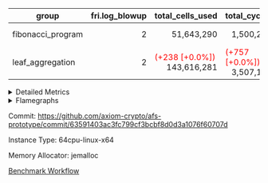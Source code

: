 | group | fri.log_blowup | total_cells_used | total_cycles | total_proof_time_ms |
| --- | --- | --- | --- | --- |
| fibonacci_program | <div style='text-align: right'>2</div>  | <div style='text-align: right'>51,643,290</div>  | <div style='text-align: right'>1,500,219</div>  | <span style="color: green">(-300.0 [-4.2%])</span> <div style='text-align: right'>6,887.0</div>  |
| leaf_aggregation | <div style='text-align: right'>2</div>  | <span style="color: red">(+238 [+0.0%])</span> <div style='text-align: right'>143,616,281</div>  | <span style="color: red">(+757 [+0.0%])</span> <div style='text-align: right'>3,507,112</div>  | <span style="color: green">(-686.0 [-3.4%])</span> <div style='text-align: right'>19,301.0</div>  |


<details>
<summary>Detailed Metrics</summary>

| group | collect_metrics | execute_time_ms | total_cells_used | total_cycles |
| --- | --- | --- | --- | --- |
| fibonacci_program | true | <span style="color: red">(+446.0 [+7.8%])</span> <div style='text-align: right'>6,157.0</div>  | <div style='text-align: right'>51,643,290</div>  | <div style='text-align: right'>1,500,219</div>  |

| group | chip_name | collect_metrics | rows_used |
| --- | --- | --- | --- |
| fibonacci_program | ProgramChip | true | <div style='text-align: right'>6,547</div>  |
| fibonacci_program | VmConnectorAir | true | <div style='text-align: right'>2</div>  |
| fibonacci_program | Boundary | true | <div style='text-align: right'>54</div>  |
| fibonacci_program | Merkle | true | <div style='text-align: right'>304</div>  |
| fibonacci_program | AccessAdapter<8> | true | <div style='text-align: right'>54</div>  |
| fibonacci_program | <Rv32HintStoreAdapterAir,Rv32HintStoreCoreAir> | true | <div style='text-align: right'>3</div>  |
| fibonacci_program | RangeTupleCheckerAir<2> | true | <div style='text-align: right'>524,288</div>  |
| fibonacci_program | <Rv32RdWriteAdapterAir,Rv32AuipcCoreAir> | true | <div style='text-align: right'>11</div>  |
| fibonacci_program | <Rv32JalrAdapterAir,Rv32JalrCoreAir> | true | <div style='text-align: right'>17</div>  |
| fibonacci_program | <Rv32CondRdWriteAdapterAir,Rv32JalLuiCoreAir> | true | <div style='text-align: right'>100,012</div>  |
| fibonacci_program | <Rv32BranchAdapterAir,BranchLessThanCoreAir<4, 8>> | true | <div style='text-align: right'>11</div>  |
| fibonacci_program | <Rv32BranchAdapterAir,BranchEqualCoreAir<4>> | true | <div style='text-align: right'>200,012</div>  |
| fibonacci_program | <Rv32LoadStoreAdapterAir,LoadStoreCoreAir<4>> | true | <div style='text-align: right'>57</div>  |
| fibonacci_program | <Rv32BaseAluAdapterAir,ShiftCoreAir<4, 8>> | true | <div style='text-align: right'>4</div>  |
| fibonacci_program | <Rv32BaseAluAdapterAir,LessThanCoreAir<4, 8>> | true | <div style='text-align: right'>300,004</div>  |
| fibonacci_program | <Rv32BaseAluAdapterAir,BaseAluCoreAir<4, 8>> | true | <div style='text-align: right'>900,085</div>  |
| fibonacci_program | BitwiseOperationLookupAir<8> | true | <div style='text-align: right'>65,536</div>  |
| fibonacci_program | PhantomAir | true | <div style='text-align: right'>3</div>  |
| fibonacci_program | Poseidon2VmAir<BabyBearParameters> | true | <div style='text-align: right'>358</div>  |
| fibonacci_program | VariableRangeCheckerAir | true | <div style='text-align: right'>262,144</div>  |

| group | collect_metrics | dsl_ir | opcode | frequency |
| --- | --- | --- | --- | --- |
| fibonacci_program | true |  | ADD | <div style='text-align: right'>900,068</div>  |
| fibonacci_program | true |  | AND | <div style='text-align: right'>5</div>  |
| fibonacci_program | true |  | AUIPC | <div style='text-align: right'>11</div>  |
| fibonacci_program | true |  | BEQ | <div style='text-align: right'>100,005</div>  |
| fibonacci_program | true |  | BGEU | <div style='text-align: right'>3</div>  |
| fibonacci_program | true |  | BLT | <div style='text-align: right'>1</div>  |
| fibonacci_program | true |  | BLTU | <div style='text-align: right'>7</div>  |
| fibonacci_program | true |  | BNE | <div style='text-align: right'>100,007</div>  |
| fibonacci_program | true |  | HINT_STOREW | <div style='text-align: right'>3</div>  |
| fibonacci_program | true |  | JAL | <div style='text-align: right'>100,002</div>  |
| fibonacci_program | true |  | JALR | <div style='text-align: right'>17</div>  |
| fibonacci_program | true |  | LOADBU | <div style='text-align: right'>6</div>  |
| fibonacci_program | true |  | LOADW | <div style='text-align: right'>22</div>  |
| fibonacci_program | true |  | LUI | <div style='text-align: right'>10</div>  |
| fibonacci_program | true |  | OR | <div style='text-align: right'>4</div>  |
| fibonacci_program | true |  | PHANTOM | <div style='text-align: right'>3</div>  |
| fibonacci_program | true |  | SLL | <div style='text-align: right'>3</div>  |
| fibonacci_program | true |  | SLTU | <div style='text-align: right'>300,004</div>  |
| fibonacci_program | true |  | SRL | <div style='text-align: right'>1</div>  |
| fibonacci_program | true |  | STOREB | <div style='text-align: right'>1</div>  |
| fibonacci_program | true |  | STOREW | <div style='text-align: right'>28</div>  |
| fibonacci_program | true |  | SUB | <div style='text-align: right'>4</div>  |
| fibonacci_program | true |  | XOR | <div style='text-align: right'>4</div>  |

| group | air_name | collect_metrics | dsl_ir | opcode | cells_used |
| --- | --- | --- | --- | --- | --- |
| fibonacci_program | <Rv32BaseAluAdapterAir,BaseAluCoreAir<4, 8>> | true |  | ADD | <div style='text-align: right'>32,402,448</div>  |
| fibonacci_program | AccessAdapter<8> | true |  | ADD | <div style='text-align: right'>51</div>  |
| fibonacci_program | Boundary | true |  | ADD | <div style='text-align: right'>120</div>  |
| fibonacci_program | Merkle | true |  | ADD | <div style='text-align: right'>64</div>  |
| fibonacci_program | <Rv32BaseAluAdapterAir,BaseAluCoreAir<4, 8>> | true |  | AND | <div style='text-align: right'>180</div>  |
| fibonacci_program | <Rv32RdWriteAdapterAir,Rv32AuipcCoreAir> | true |  | AUIPC | <div style='text-align: right'>231</div>  |
| fibonacci_program | AccessAdapter<8> | true |  | AUIPC | <div style='text-align: right'>34</div>  |
| fibonacci_program | Boundary | true |  | AUIPC | <div style='text-align: right'>80</div>  |
| fibonacci_program | Merkle | true |  | AUIPC | <div style='text-align: right'>3,456</div>  |
| fibonacci_program | <Rv32BranchAdapterAir,BranchEqualCoreAir<4>> | true |  | BEQ | <div style='text-align: right'>2,600,130</div>  |
| fibonacci_program | <Rv32BranchAdapterAir,BranchLessThanCoreAir<4, 8>> | true |  | BGEU | <div style='text-align: right'>96</div>  |
| fibonacci_program | <Rv32BranchAdapterAir,BranchLessThanCoreAir<4, 8>> | true |  | BLT | <div style='text-align: right'>32</div>  |
| fibonacci_program | <Rv32BranchAdapterAir,BranchLessThanCoreAir<4, 8>> | true |  | BLTU | <div style='text-align: right'>224</div>  |
| fibonacci_program | <Rv32BranchAdapterAir,BranchEqualCoreAir<4>> | true |  | BNE | <div style='text-align: right'>2,600,182</div>  |
| fibonacci_program | <Rv32HintStoreAdapterAir,Rv32HintStoreCoreAir> | true |  | HINT_STOREW | <div style='text-align: right'>78</div>  |
| fibonacci_program | AccessAdapter<8> | true |  | HINT_STOREW | <div style='text-align: right'>17</div>  |
| fibonacci_program | Boundary | true |  | HINT_STOREW | <div style='text-align: right'>40</div>  |
| fibonacci_program | <Rv32CondRdWriteAdapterAir,Rv32JalLuiCoreAir> | true |  | JAL | <div style='text-align: right'>1,800,036</div>  |
| fibonacci_program | <Rv32JalrAdapterAir,Rv32JalrCoreAir> | true |  | JALR | <div style='text-align: right'>476</div>  |
| fibonacci_program | <Rv32LoadStoreAdapterAir,LoadStoreCoreAir<4>> | true |  | LOADBU | <div style='text-align: right'>240</div>  |
| fibonacci_program | <Rv32LoadStoreAdapterAir,LoadStoreCoreAir<4>> | true |  | LOADW | <div style='text-align: right'>880</div>  |
| fibonacci_program | AccessAdapter<8> | true |  | LOADW | <div style='text-align: right'>34</div>  |
| fibonacci_program | Boundary | true |  | LOADW | <div style='text-align: right'>80</div>  |
| fibonacci_program | Merkle | true |  | LOADW | <div style='text-align: right'>2,304</div>  |
| fibonacci_program | <Rv32CondRdWriteAdapterAir,Rv32JalLuiCoreAir> | true |  | LUI | <div style='text-align: right'>180</div>  |
| fibonacci_program | <Rv32BaseAluAdapterAir,BaseAluCoreAir<4, 8>> | true |  | OR | <div style='text-align: right'>144</div>  |
| fibonacci_program | PhantomAir | true |  | PHANTOM | <div style='text-align: right'>18</div>  |
| fibonacci_program | <Rv32BaseAluAdapterAir,ShiftCoreAir<4, 8>> | true |  | SLL | <div style='text-align: right'>159</div>  |
| fibonacci_program | <Rv32BaseAluAdapterAir,LessThanCoreAir<4, 8>> | true |  | SLTU | <div style='text-align: right'>11,100,148</div>  |
| fibonacci_program | AccessAdapter<8> | true |  | SLTU | <div style='text-align: right'>34</div>  |
| fibonacci_program | Boundary | true |  | SLTU | <div style='text-align: right'>80</div>  |
| fibonacci_program | Merkle | true |  | SLTU | <div style='text-align: right'>64</div>  |
| fibonacci_program | <Rv32BaseAluAdapterAir,ShiftCoreAir<4, 8>> | true |  | SRL | <div style='text-align: right'>53</div>  |
| fibonacci_program | <Rv32LoadStoreAdapterAir,LoadStoreCoreAir<4>> | true |  | STOREB | <div style='text-align: right'>40</div>  |
| fibonacci_program | AccessAdapter<8> | true |  | STOREB | <div style='text-align: right'>17</div>  |
| fibonacci_program | Boundary | true |  | STOREB | <div style='text-align: right'>40</div>  |
| fibonacci_program | <Rv32LoadStoreAdapterAir,LoadStoreCoreAir<4>> | true |  | STOREW | <div style='text-align: right'>1,120</div>  |
| fibonacci_program | AccessAdapter<8> | true |  | STOREW | <div style='text-align: right'>272</div>  |
| fibonacci_program | Boundary | true |  | STOREW | <div style='text-align: right'>640</div>  |
| fibonacci_program | Merkle | true |  | STOREW | <div style='text-align: right'>3,776</div>  |
| fibonacci_program | <Rv32BaseAluAdapterAir,BaseAluCoreAir<4, 8>> | true |  | SUB | <div style='text-align: right'>144</div>  |
| fibonacci_program | <Rv32BaseAluAdapterAir,BaseAluCoreAir<4, 8>> | true |  | XOR | <div style='text-align: right'>144</div>  |

| group | commit_exe_time_ms | execute_and_trace_gen_time_ms | execute_time_ms | fri.log_blowup | keygen_time_ms | num_segments | total_cells_used | total_cycles | total_proof_time_ms |
| --- | --- | --- | --- | --- | --- | --- | --- | --- | --- |
| fibonacci_program | <span style="color: red">(+1.0 [+14.3%])</span> <div style='text-align: right'>8.0</div>  | <span style="color: green">(-93.0 [-8.9%])</span> <div style='text-align: right'>952.0</div>  | <span style="color: green">(-102.0 [-11.5%])</span> <div style='text-align: right'>782.0</div>  | <div style='text-align: right'>2</div>  | <span style="color: green">(-8.0 [-3.6%])</span> <div style='text-align: right'>215.0</div>  | <div style='text-align: right'>1</div>  | <div style='text-align: right'>51,643,290</div>  | <div style='text-align: right'>1,500,219</div>  | <span style="color: green">(-300.0 [-4.2%])</span> <div style='text-align: right'>6,887.0</div>  |
| leaf_aggregation |  |  |  | <div style='text-align: right'>2</div>  |  |  | <span style="color: red">(+238 [+0.0%])</span> <div style='text-align: right'>143,616,281</div>  | <span style="color: red">(+757 [+0.0%])</span> <div style='text-align: right'>3,507,112</div>  | <span style="color: green">(-686.0 [-3.4%])</span> <div style='text-align: right'>19,301.0</div>  |

| group | air_name | constraints | interactions | quotient_deg |
| --- | --- | --- | --- | --- |
| fibonacci_program | ProgramAir | <div style='text-align: right'>4</div>  | <div style='text-align: right'>1</div>  | <div style='text-align: right'>1</div>  |
| fibonacci_program | VmConnectorAir | <div style='text-align: right'>9</div>  | <div style='text-align: right'>3</div>  | <div style='text-align: right'>2</div>  |
| fibonacci_program | PersistentBoundaryAir<8> | <div style='text-align: right'>6</div>  | <div style='text-align: right'>3</div>  | <div style='text-align: right'>2</div>  |
| fibonacci_program | MemoryMerkleAir<8> | <div style='text-align: right'>40</div>  | <div style='text-align: right'>4</div>  | <div style='text-align: right'>2</div>  |
| fibonacci_program | AccessAdapterAir<2> | <div style='text-align: right'>14</div>  | <div style='text-align: right'>5</div>  | <div style='text-align: right'>2</div>  |
| fibonacci_program | AccessAdapterAir<4> | <div style='text-align: right'>14</div>  | <div style='text-align: right'>5</div>  | <div style='text-align: right'>2</div>  |
| fibonacci_program | AccessAdapterAir<8> | <div style='text-align: right'>14</div>  | <div style='text-align: right'>5</div>  | <div style='text-align: right'>2</div>  |
| fibonacci_program | AccessAdapterAir<16> | <div style='text-align: right'>14</div>  | <div style='text-align: right'>5</div>  | <div style='text-align: right'>2</div>  |
| fibonacci_program | AccessAdapterAir<32> | <div style='text-align: right'>14</div>  | <div style='text-align: right'>5</div>  | <div style='text-align: right'>2</div>  |
| fibonacci_program | AccessAdapterAir<64> | <div style='text-align: right'>14</div>  | <div style='text-align: right'>5</div>  | <div style='text-align: right'>2</div>  |
| fibonacci_program | VmAirWrapper<Rv32HintStoreAdapterAir, Rv32HintStoreCoreAir> | <div style='text-align: right'>17</div>  | <div style='text-align: right'>15</div>  | <div style='text-align: right'>2</div>  |
| fibonacci_program | VmAirWrapper<Rv32MultAdapterAir, DivRemCoreAir<4, 8> | <div style='text-align: right'>88</div>  | <div style='text-align: right'>25</div>  | <div style='text-align: right'>2</div>  |
| fibonacci_program | VmAirWrapper<Rv32MultAdapterAir, MulHCoreAir<4, 8> | <div style='text-align: right'>38</div>  | <div style='text-align: right'>24</div>  | <div style='text-align: right'>2</div>  |
| fibonacci_program | VmAirWrapper<Rv32MultAdapterAir, MultiplicationCoreAir<4, 8> | <div style='text-align: right'>26</div>  | <div style='text-align: right'>19</div>  | <div style='text-align: right'>2</div>  |
| fibonacci_program | RangeTupleCheckerAir<2> | <div style='text-align: right'>4</div>  | <div style='text-align: right'>1</div>  | <div style='text-align: right'>1</div>  |
| fibonacci_program | VmAirWrapper<Rv32RdWriteAdapterAir, Rv32AuipcCoreAir> | <div style='text-align: right'>15</div>  | <div style='text-align: right'>11</div>  | <div style='text-align: right'>2</div>  |
| fibonacci_program | VmAirWrapper<Rv32JalrAdapterAir, Rv32JalrCoreAir> | <div style='text-align: right'>20</div>  | <div style='text-align: right'>16</div>  | <div style='text-align: right'>2</div>  |
| fibonacci_program | VmAirWrapper<Rv32CondRdWriteAdapterAir, Rv32JalLuiCoreAir> | <div style='text-align: right'>22</div>  | <div style='text-align: right'>10</div>  | <div style='text-align: right'>2</div>  |
| fibonacci_program | VmAirWrapper<Rv32BranchAdapterAir, BranchLessThanCoreAir<4, 8> | <div style='text-align: right'>41</div>  | <div style='text-align: right'>13</div>  | <div style='text-align: right'>2</div>  |
| fibonacci_program | VmAirWrapper<Rv32BranchAdapterAir, BranchEqualCoreAir<4> | <div style='text-align: right'>25</div>  | <div style='text-align: right'>11</div>  | <div style='text-align: right'>2</div>  |
| fibonacci_program | VmAirWrapper<Rv32LoadStoreAdapterAir, LoadSignExtendCoreAir<4, 8> | <div style='text-align: right'>33</div>  | <div style='text-align: right'>18</div>  | <div style='text-align: right'>2</div>  |
| fibonacci_program | VmAirWrapper<Rv32LoadStoreAdapterAir, LoadStoreCoreAir<4> | <div style='text-align: right'>38</div>  | <div style='text-align: right'>17</div>  | <div style='text-align: right'>2</div>  |
| fibonacci_program | VmAirWrapper<Rv32BaseAluAdapterAir, ShiftCoreAir<4, 8> | <div style='text-align: right'>90</div>  | <div style='text-align: right'>23</div>  | <div style='text-align: right'>2</div>  |
| fibonacci_program | VmAirWrapper<Rv32BaseAluAdapterAir, LessThanCoreAir<4, 8> | <div style='text-align: right'>39</div>  | <div style='text-align: right'>17</div>  | <div style='text-align: right'>2</div>  |
| fibonacci_program | VmAirWrapper<Rv32BaseAluAdapterAir, BaseAluCoreAir<4, 8> | <div style='text-align: right'>43</div>  | <div style='text-align: right'>19</div>  | <div style='text-align: right'>2</div>  |
| fibonacci_program | BitwiseOperationLookupAir<8> | <div style='text-align: right'>4</div>  | <div style='text-align: right'>2</div>  | <div style='text-align: right'>2</div>  |
| fibonacci_program | PhantomAir | <div style='text-align: right'>5</div>  | <div style='text-align: right'>3</div>  | <div style='text-align: right'>2</div>  |
| fibonacci_program | Poseidon2VmAir<BabyBearParameters> | <div style='text-align: right'>525</div>  | <div style='text-align: right'>32</div>  | <div style='text-align: right'>2</div>  |
| fibonacci_program | VariableRangeCheckerAir | <div style='text-align: right'>4</div>  | <div style='text-align: right'>1</div>  | <div style='text-align: right'>1</div>  |

| group | air_name | segment | cells | constraints | interactions | main_cols | perm_cols | prep_cols | quotient_deg | rows |
| --- | --- | --- | --- | --- | --- | --- | --- | --- | --- | --- |
| fibonacci_program | ProgramAir | 0 | <div style='text-align: right'>147,456</div>  |  |  | <div style='text-align: right'>10</div>  | <div style='text-align: right'>8</div>  |  |  | <div style='text-align: right'>8,192</div>  |
| fibonacci_program | VmConnectorAir | 0 | <div style='text-align: right'>32</div>  |  |  | <div style='text-align: right'>4</div>  | <div style='text-align: right'>12</div>  | <div style='text-align: right'>1</div>  |  | <div style='text-align: right'>2</div>  |
| fibonacci_program | PersistentBoundaryAir<8> | 0 | <div style='text-align: right'>2,048</div>  |  |  | <div style='text-align: right'>20</div>  | <div style='text-align: right'>12</div>  |  |  | <div style='text-align: right'>64</div>  |
| fibonacci_program | MemoryMerkleAir<8> | 0 | <div style='text-align: right'>26,624</div>  |  |  | <div style='text-align: right'>32</div>  | <div style='text-align: right'>20</div>  |  |  | <div style='text-align: right'>512</div>  |
| fibonacci_program | AccessAdapterAir<8> | 0 | <div style='text-align: right'>2,624</div>  |  |  | <div style='text-align: right'>17</div>  | <div style='text-align: right'>24</div>  |  |  | <div style='text-align: right'>64</div>  |
| fibonacci_program | VmAirWrapper<Rv32HintStoreAdapterAir, Rv32HintStoreCoreAir> | 0 | <div style='text-align: right'>248</div>  |  |  | <div style='text-align: right'>26</div>  | <div style='text-align: right'>36</div>  |  |  | <div style='text-align: right'>4</div>  |
| fibonacci_program | RangeTupleCheckerAir<2> | 0 | <div style='text-align: right'>4,718,592</div>  |  |  | <div style='text-align: right'>1</div>  | <div style='text-align: right'>8</div>  | <div style='text-align: right'>2</div>  |  | <div style='text-align: right'>524,288</div>  |
| fibonacci_program | VmAirWrapper<Rv32RdWriteAdapterAir, Rv32AuipcCoreAir> | 0 | <div style='text-align: right'>784</div>  |  |  | <div style='text-align: right'>21</div>  | <div style='text-align: right'>28</div>  |  |  | <div style='text-align: right'>16</div>  |
| fibonacci_program | VmAirWrapper<Rv32JalrAdapterAir, Rv32JalrCoreAir> | 0 | <div style='text-align: right'>2,048</div>  |  |  | <div style='text-align: right'>28</div>  | <div style='text-align: right'>36</div>  |  |  | <div style='text-align: right'>32</div>  |
| fibonacci_program | VmAirWrapper<Rv32CondRdWriteAdapterAir, Rv32JalLuiCoreAir> | 0 | <div style='text-align: right'>8,126,464</div>  |  |  | <div style='text-align: right'>18</div>  | <div style='text-align: right'>44</div>  |  |  | <div style='text-align: right'>131,072</div>  |
| fibonacci_program | VmAirWrapper<Rv32BranchAdapterAir, BranchLessThanCoreAir<4, 8> | 0 | <div style='text-align: right'>1,408</div>  |  |  | <div style='text-align: right'>32</div>  | <div style='text-align: right'>56</div>  |  |  | <div style='text-align: right'>16</div>  |
| fibonacci_program | VmAirWrapper<Rv32BranchAdapterAir, BranchEqualCoreAir<4> | 0 | <div style='text-align: right'>19,398,656</div>  |  |  | <div style='text-align: right'>26</div>  | <div style='text-align: right'>48</div>  |  |  | <div style='text-align: right'>262,144</div>  |
| fibonacci_program | VmAirWrapper<Rv32LoadStoreAdapterAir, LoadStoreCoreAir<4> | 0 | <div style='text-align: right'>7,168</div>  |  |  | <div style='text-align: right'>40</div>  | <div style='text-align: right'>72</div>  |  |  | <div style='text-align: right'>64</div>  |
| fibonacci_program | VmAirWrapper<Rv32BaseAluAdapterAir, ShiftCoreAir<4, 8> | 0 | <div style='text-align: right'>420</div>  |  |  | <div style='text-align: right'>53</div>  | <div style='text-align: right'>52</div>  |  |  | <div style='text-align: right'>4</div>  |
| fibonacci_program | VmAirWrapper<Rv32BaseAluAdapterAir, LessThanCoreAir<4, 8> | 0 | <div style='text-align: right'>40,370,176</div>  |  |  | <div style='text-align: right'>37</div>  | <div style='text-align: right'>40</div>  |  |  | <div style='text-align: right'>524,288</div>  |
| fibonacci_program | VmAirWrapper<Rv32BaseAluAdapterAir, BaseAluCoreAir<4, 8> | 0 | <div style='text-align: right'>121,634,816</div>  |  |  | <div style='text-align: right'>36</div>  | <div style='text-align: right'>80</div>  |  |  | <div style='text-align: right'>1,048,576</div>  |
| fibonacci_program | BitwiseOperationLookupAir<8> | 0 | <div style='text-align: right'>655,360</div>  |  |  | <div style='text-align: right'>2</div>  | <div style='text-align: right'>8</div>  | <div style='text-align: right'>3</div>  |  | <div style='text-align: right'>65,536</div>  |
| fibonacci_program | PhantomAir | 0 | <div style='text-align: right'>72</div>  |  |  | <div style='text-align: right'>6</div>  | <div style='text-align: right'>12</div>  |  |  | <div style='text-align: right'>4</div>  |
| fibonacci_program | Poseidon2VmAir<BabyBearParameters> | 0 | <div style='text-align: right'>321,024</div>  |  |  | <div style='text-align: right'>559</div>  | <div style='text-align: right'>68</div>  |  |  | <div style='text-align: right'>512</div>  |
| fibonacci_program | VariableRangeCheckerAir | 0 | <div style='text-align: right'>2,359,296</div>  |  |  | <div style='text-align: right'>1</div>  | <div style='text-align: right'>8</div>  | <div style='text-align: right'>2</div>  |  | <div style='text-align: right'>262,144</div>  |
| leaf_aggregation | ProgramAir | 0 | <div style='text-align: right'>2,359,296</div>  | <div style='text-align: right'>4</div>  | <div style='text-align: right'>1</div>  | <div style='text-align: right'>10</div>  | <div style='text-align: right'>8</div>  |  | <div style='text-align: right'>1</div>  | <div style='text-align: right'>131,072</div>  |
| leaf_aggregation | VmConnectorAir | 0 | <div style='text-align: right'>24</div>  | <div style='text-align: right'>8</div>  | <div style='text-align: right'>3</div>  | <div style='text-align: right'>4</div>  | <div style='text-align: right'>8</div>  | <div style='text-align: right'>1</div>  | <div style='text-align: right'>4</div>  | <div style='text-align: right'>2</div>  |
| leaf_aggregation | VolatileBoundaryAir | 0 | <div style='text-align: right'>9,961,472</div>  | <div style='text-align: right'>16</div>  | <div style='text-align: right'>4</div>  | <div style='text-align: right'>11</div>  | <div style='text-align: right'>8</div>  |  | <div style='text-align: right'>4</div>  | <div style='text-align: right'>524,288</div>  |
| leaf_aggregation | AccessAdapterAir<2> | 0 | <div style='text-align: right'>14,155,776</div>  | <div style='text-align: right'>12</div>  | <div style='text-align: right'>5</div>  | <div style='text-align: right'>11</div>  | <div style='text-align: right'>16</div>  |  | <div style='text-align: right'>4</div>  | <div style='text-align: right'>524,288</div>  |
| leaf_aggregation | AccessAdapterAir<4> | 0 | <div style='text-align: right'>7,602,176</div>  | <div style='text-align: right'>12</div>  | <div style='text-align: right'>5</div>  | <div style='text-align: right'>13</div>  | <div style='text-align: right'>16</div>  |  | <div style='text-align: right'>4</div>  | <div style='text-align: right'>262,144</div>  |
| leaf_aggregation | AccessAdapterAir<8> | 0 | <div style='text-align: right'>2,162,688</div>  | <div style='text-align: right'>12</div>  | <div style='text-align: right'>5</div>  | <div style='text-align: right'>17</div>  | <div style='text-align: right'>16</div>  |  | <div style='text-align: right'>4</div>  | <div style='text-align: right'>65,536</div>  |
| leaf_aggregation | Poseidon2VmAir<BabyBearParameters> | 0 | <div style='text-align: right'>19,496,960</div>  | <div style='text-align: right'>517</div>  | <div style='text-align: right'>32</div>  | <div style='text-align: right'>559</div>  | <div style='text-align: right'>36</div>  |  | <div style='text-align: right'>4</div>  | <div style='text-align: right'>32,768</div>  |
| leaf_aggregation | FriReducedOpeningAir | 0 | <div style='text-align: right'>36,700,160</div>  | <div style='text-align: right'>59</div>  | <div style='text-align: right'>35</div>  | <div style='text-align: right'>64</div>  | <div style='text-align: right'>76</div>  |  | <div style='text-align: right'>4</div>  | <div style='text-align: right'>262,144</div>  |
| leaf_aggregation | VmAirWrapper<NativeVectorizedAdapterAir<4>, FieldExtensionCoreAir> | 0 | <div style='text-align: right'>3,932,160</div>  | <div style='text-align: right'>23</div>  | <div style='text-align: right'>15</div>  | <div style='text-align: right'>40</div>  | <div style='text-align: right'>20</div>  |  | <div style='text-align: right'>4</div>  | <div style='text-align: right'>65,536</div>  |
| leaf_aggregation | VmAirWrapper<NativeAdapterAir<2, 1>, FieldArithmeticCoreAir> | 0 | <div style='text-align: right'>104,857,600</div>  | <div style='text-align: right'>23</div>  | <div style='text-align: right'>15</div>  | <div style='text-align: right'>30</div>  | <div style='text-align: right'>20</div>  |  | <div style='text-align: right'>4</div>  | <div style='text-align: right'>2,097,152</div>  |
| leaf_aggregation | VmAirWrapper<JalNativeAdapterAir, JalCoreAir> | 0 | <div style='text-align: right'>2,883,584</div>  | <div style='text-align: right'>6</div>  | <div style='text-align: right'>7</div>  | <div style='text-align: right'>10</div>  | <div style='text-align: right'>12</div>  |  | <div style='text-align: right'>4</div>  | <div style='text-align: right'>131,072</div>  |
| leaf_aggregation | VmAirWrapper<BranchNativeAdapterAir, BranchEqualCoreAir<1> | 0 | <div style='text-align: right'>53,477,376</div>  | <div style='text-align: right'>23</div>  | <div style='text-align: right'>11</div>  | <div style='text-align: right'>23</div>  | <div style='text-align: right'>28</div>  |  | <div style='text-align: right'>2</div>  | <div style='text-align: right'>1,048,576</div>  |
| leaf_aggregation | VmAirWrapper<NativeLoadStoreAdapterAir<1>, KernelLoadStoreCoreAir<1> | 0 | <div style='text-align: right'>136,314,880</div>  | <div style='text-align: right'>31</div>  | <div style='text-align: right'>19</div>  | <div style='text-align: right'>41</div>  | <div style='text-align: right'>24</div>  |  | <div style='text-align: right'>4</div>  | <div style='text-align: right'>2,097,152</div>  |
| leaf_aggregation | PhantomAir | 0 | <div style='text-align: right'>3,670,016</div>  | <div style='text-align: right'>4</div>  | <div style='text-align: right'>3</div>  | <div style='text-align: right'>6</div>  | <div style='text-align: right'>8</div>  |  | <div style='text-align: right'>4</div>  | <div style='text-align: right'>262,144</div>  |
| leaf_aggregation | VariableRangeCheckerAir | 0 | <div style='text-align: right'>2,359,296</div>  | <div style='text-align: right'>4</div>  | <div style='text-align: right'>1</div>  | <div style='text-align: right'>1</div>  | <div style='text-align: right'>8</div>  | <div style='text-align: right'>2</div>  | <div style='text-align: right'>1</div>  | <div style='text-align: right'>262,144</div>  |

| group | segment | commit_exe_time_ms | execute_and_trace_gen_time_ms | execute_time_ms | fri.log_blowup | keygen_time_ms | num_segments | stark_prove_excluding_trace_time_ms | total_cells | verify_program_compile_ms |
| --- | --- | --- | --- | --- | --- | --- | --- | --- | --- | --- |
| fibonacci_program | 0 |  | <span style="color: red">(+10.0 [+6.3%])</span> <div style='text-align: right'>169.0</div>  |  |  |  |  | <span style="color: green">(-217.0 [-3.6%])</span> <div style='text-align: right'>5,766.0</div>  | <div style='text-align: right'>197,775,316</div>  |  |
| leaf_aggregation | 0 | <span style="color: green">(-7.0 [-13.2%])</span> <div style='text-align: right'>46.0</div>  | <span style="color: green">(-101.0 [-2.6%])</span> <div style='text-align: right'>3,811.0</div>  | <span style="color: green">(-108.0 [-3.3%])</span> <div style='text-align: right'>3,199.0</div>  | <div style='text-align: right'>2</div>  | <span style="color: green">(-15.0 [-21.4%])</span> <div style='text-align: right'>55.0</div>  | <div style='text-align: right'>1</div>  | <span style="color: green">(-585.0 [-3.6%])</span> <div style='text-align: right'>15,490.0</div>  | <div style='text-align: right'>399,933,464</div>  | <span style="color: green">(-1.0 [-0.5%])</span> <div style='text-align: right'>219.0</div>  |

| group | collect_metrics | segment | execute_time_ms | total_cells_used | total_cycles |
| --- | --- | --- | --- | --- | --- |
| leaf_aggregation | true | 0 | <span style="color: red">(+1,283.0 [+8.3%])</span> <div style='text-align: right'>16,813.0</div>  | <span style="color: red">(+238 [+0.0%])</span> <div style='text-align: right'>143,616,281</div>  | <span style="color: red">(+757 [+0.0%])</span> <div style='text-align: right'>3,507,112</div>  |

| group | chip_name | collect_metrics | segment | rows_used |
| --- | --- | --- | --- | --- |
| leaf_aggregation | ProgramChip | true | 0 | <span style="color: green">(-224 [-0.2%])</span> <div style='text-align: right'>104,501</div>  |
| leaf_aggregation | VmConnectorAir | true | 0 | <div style='text-align: right'>2</div>  |
| leaf_aggregation | Boundary | true | 0 | <span style="color: green">(-78 [-0.0%])</span> <div style='text-align: right'>421,827</div>  |
| leaf_aggregation | AccessAdapter<2> | true | 0 | <span style="color: green">(-16 [-0.0%])</span> <div style='text-align: right'>401,200</div>  |
| leaf_aggregation | AccessAdapter<4> | true | 0 | <span style="color: green">(-8 [-0.0%])</span> <div style='text-align: right'>200,852</div>  |
| leaf_aggregation | AccessAdapter<8> | true | 0 | <div style='text-align: right'>58,308</div>  |
| leaf_aggregation | Poseidon2VmAir<BabyBearParameters> | true | 0 | <div style='text-align: right'>27,977</div>  |
| leaf_aggregation | FriReducedOpeningAir | true | 0 | <div style='text-align: right'>144,732</div>  |
| leaf_aggregation | <NativeVectorizedAdapterAir<4>,FieldExtensionCoreAir> | true | 0 | <span style="color: green">(-199 [-0.6%])</span> <div style='text-align: right'>34,795</div>  |
| leaf_aggregation | <NativeAdapterAir<2, 1>,FieldArithmeticCoreAir> | true | 0 | <div style='text-align: right'>1,356,274</div>  |
| leaf_aggregation | <JalNativeAdapterAir,JalCoreAir> | true | 0 | <span style="color: red">(+956 [+1.3%])</span> <div style='text-align: right'>74,047</div>  |
| leaf_aggregation | <BranchNativeAdapterAir,BranchEqualCoreAir<1>> | true | 0 | <div style='text-align: right'>674,404</div>  |
| leaf_aggregation | <NativeLoadStoreAdapterAir<1>,KernelLoadStoreCoreAir<1>> | true | 0 | <div style='text-align: right'>1,124,416</div>  |
| leaf_aggregation | PhantomAir | true | 0 | <div style='text-align: right'>209,865</div>  |
| leaf_aggregation | VariableRangeCheckerAir | true | 0 | <div style='text-align: right'>262,144</div>  |

| group | collect_metrics | dsl_ir | opcode | segment | frequency |
| --- | --- | --- | --- | --- | --- |
| leaf_aggregation | true |  | ADD | 0 | <div style='text-align: right'>1,151,343</div>  |
| leaf_aggregation | true |  | BBE4DIV | 0 | <div style='text-align: right'>6,268</div>  |
| leaf_aggregation | true |  | BBE4MUL | 0 | <div style='text-align: right'>11,846</div>  |
| leaf_aggregation | true |  | BEQ | 0 | <div style='text-align: right'>18,472</div>  |
| leaf_aggregation | true |  | BNE | 0 | <div style='text-align: right'>655,932</div>  |
| leaf_aggregation | true |  | COMP_POS2 | 0 | <div style='text-align: right'>17,052</div>  |
| leaf_aggregation | true |  | DIV | 0 | <div style='text-align: right'>128</div>  |
| leaf_aggregation | true |  | FE4ADD | 0 | <div style='text-align: right'>13,124</div>  |
| leaf_aggregation | true |  | FE4SUB | 0 | <div style='text-align: right'>3,557</div>  |
| leaf_aggregation | true |  | FRI_REDUCED_OPENING | 0 | <div style='text-align: right'>5,334</div>  |
| leaf_aggregation | true |  | JAL | 0 | <span style="color: red">(+74,046 [+7404600.0%])</span> <div style='text-align: right'>74,047</div>  |
| leaf_aggregation | true |  | LOADW | 0 | <div style='text-align: right'>153,132</div>  |
| leaf_aggregation | true |  | LOADW2 | 0 | <div style='text-align: right'>360,217</div>  |
| leaf_aggregation | true |  | MUL | 0 | <div style='text-align: right'>145,522</div>  |
| leaf_aggregation | true |  | PERM_POS2 | 0 | <div style='text-align: right'>10,925</div>  |
| leaf_aggregation | true |  | PHANTOM | 0 | <div style='text-align: right'>209,865</div>  |
| leaf_aggregation | true |  | SHINTW | 0 | <div style='text-align: right'>245,092</div>  |
| leaf_aggregation | true |  | STOREW | 0 | <span style="color: red">(+186,356 [+9317800.0%])</span> <div style='text-align: right'>186,358</div>  |
| leaf_aggregation | true |  | STOREW2 | 0 | <div style='text-align: right'>179,617</div>  |
| leaf_aggregation | true |  | SUB | 0 | <div style='text-align: right'>59,281</div>  |

| group | air_name | collect_metrics | dsl_ir | opcode | segment | cells_used |
| --- | --- | --- | --- | --- | --- | --- |
| leaf_aggregation | <NativeAdapterAir<2, 1>,FieldArithmeticCoreAir> | true |  | ADD | 0 | <div style='text-align: right'>34,540,290</div>  |
| leaf_aggregation | AccessAdapter<2> | true |  | ADD | 0 | <div style='text-align: right'>195,778</div>  |
| leaf_aggregation | AccessAdapter<4> | true |  | ADD | 0 | <div style='text-align: right'>115,687</div>  |
| leaf_aggregation | Boundary | true |  | ADD | 0 | <div style='text-align: right'>141,559</div>  |
| leaf_aggregation | <NativeVectorizedAdapterAir<4>,FieldExtensionCoreAir> | true |  | BBE4DIV | 0 | <div style='text-align: right'>250,720</div>  |
| leaf_aggregation | AccessAdapter<2> | true |  | BBE4DIV | 0 | <div style='text-align: right'>121,022</div>  |
| leaf_aggregation | AccessAdapter<4> | true |  | BBE4DIV | 0 | <div style='text-align: right'>71,513</div>  |
| leaf_aggregation | Boundary | true |  | BBE4DIV | 0 | <div style='text-align: right'>704</div>  |
| leaf_aggregation | <NativeVectorizedAdapterAir<4>,FieldExtensionCoreAir> | true |  | BBE4MUL | 0 | <div style='text-align: right'>473,840</div>  |
| leaf_aggregation | AccessAdapter<2> | true |  | BBE4MUL | 0 | <div style='text-align: right'>302,940</div>  |
| leaf_aggregation | AccessAdapter<4> | true |  | BBE4MUL | 0 | <div style='text-align: right'>179,010</div>  |
| leaf_aggregation | Boundary | true |  | BBE4MUL | 0 | <div style='text-align: right'>141,240</div>  |
| leaf_aggregation | <BranchNativeAdapterAir,BranchEqualCoreAir<1>> | true |  | BEQ | 0 | <div style='text-align: right'>424,856</div>  |
| leaf_aggregation | <BranchNativeAdapterAir,BranchEqualCoreAir<1>> | true |  | BNE | 0 | <div style='text-align: right'>15,086,436</div>  |
| leaf_aggregation | AccessAdapter<2> | true |  | BNE | 0 | <div style='text-align: right'>1,386</div>  |
| leaf_aggregation | AccessAdapter<4> | true |  | BNE | 0 | <div style='text-align: right'>819</div>  |
| leaf_aggregation | AccessAdapter<2> | true |  | COMP_POS2 | 0 | <div style='text-align: right'>689,304</div>  |
| leaf_aggregation | AccessAdapter<4> | true |  | COMP_POS2 | 0 | <div style='text-align: right'>407,316</div>  |
| leaf_aggregation | AccessAdapter<8> | true |  | COMP_POS2 | 0 | <div style='text-align: right'>266,322</div>  |
| leaf_aggregation | Poseidon2VmAir<BabyBearParameters> | true |  | COMP_POS2 | 0 | <div style='text-align: right'>9,532,068</div>  |
| leaf_aggregation | <NativeAdapterAir<2, 1>,FieldArithmeticCoreAir> | true |  | DIV | 0 | <div style='text-align: right'>3,840</div>  |
| leaf_aggregation | <NativeVectorizedAdapterAir<4>,FieldExtensionCoreAir> | true |  | FE4ADD | 0 | <div style='text-align: right'>524,960</div>  |
| leaf_aggregation | AccessAdapter<2> | true |  | FE4ADD | 0 | <div style='text-align: right'>237,490</div>  |
| leaf_aggregation | AccessAdapter<4> | true |  | FE4ADD | 0 | <div style='text-align: right'>140,335</div>  |
| leaf_aggregation | Boundary | true |  | FE4ADD | 0 | <div style='text-align: right'>111,804</div>  |
| leaf_aggregation | <NativeVectorizedAdapterAir<4>,FieldExtensionCoreAir> | true |  | FE4SUB | 0 | <div style='text-align: right'>142,280</div>  |
| leaf_aggregation | AccessAdapter<2> | true |  | FE4SUB | 0 | <div style='text-align: right'>125,598</div>  |
| leaf_aggregation | AccessAdapter<4> | true |  | FE4SUB | 0 | <div style='text-align: right'>74,217</div>  |
| leaf_aggregation | Boundary | true |  | FE4SUB | 0 | <div style='text-align: right'>26,224</div>  |
| leaf_aggregation | AccessAdapter<2> | true |  | FRI_REDUCED_OPENING | 0 | <div style='text-align: right'>151,580</div>  |
| leaf_aggregation | AccessAdapter<4> | true |  | FRI_REDUCED_OPENING | 0 | <div style='text-align: right'>89,570</div>  |
| leaf_aggregation | FriReducedOpeningAir | true |  | FRI_REDUCED_OPENING | 0 | <div style='text-align: right'>9,262,848</div>  |
| leaf_aggregation | <JalNativeAdapterAir,JalCoreAir> | true |  | JAL | 0 | <span style="color: red">(+740,460 [+7404600.0%])</span> <div style='text-align: right'>740,470</div>  |
| leaf_aggregation | AccessAdapter<2> | true |  | JAL | 0 | <div style='text-align: right'>407</div>  |
| leaf_aggregation | AccessAdapter<4> | true |  | JAL | 0 | <div style='text-align: right'>481</div>  |
| leaf_aggregation | Boundary | true |  | JAL | 0 | <div style='text-align: right'>11</div>  |
| leaf_aggregation | <NativeLoadStoreAdapterAir<1>,KernelLoadStoreCoreAir<1>> | true |  | LOADW | 0 | <div style='text-align: right'>6,278,412</div>  |
| leaf_aggregation | AccessAdapter<2> | true |  | LOADW | 0 | <div style='text-align: right'>283,349</div>  |
| leaf_aggregation | AccessAdapter<4> | true |  | LOADW | 0 | <div style='text-align: right'>133,081</div>  |
| leaf_aggregation | AccessAdapter<8> | true |  | LOADW | 0 | <div style='text-align: right'>19,992</div>  |
| leaf_aggregation | Boundary | true |  | LOADW | 0 | <div style='text-align: right'>21,747</div>  |
| leaf_aggregation | <NativeLoadStoreAdapterAir<1>,KernelLoadStoreCoreAir<1>> | true |  | LOADW2 | 0 | <div style='text-align: right'>14,768,897</div>  |
| leaf_aggregation | AccessAdapter<2> | true |  | LOADW2 | 0 | <div style='text-align: right'>57,200</div>  |
| leaf_aggregation | AccessAdapter<4> | true |  | LOADW2 | 0 | <div style='text-align: right'>33,800</div>  |
| leaf_aggregation | AccessAdapter<8> | true |  | LOADW2 | 0 | <div style='text-align: right'>493</div>  |
| leaf_aggregation | Boundary | true |  | LOADW2 | 0 | <div style='text-align: right'>1,661</div>  |
| leaf_aggregation | <NativeAdapterAir<2, 1>,FieldArithmeticCoreAir> | true |  | MUL | 0 | <div style='text-align: right'>4,365,660</div>  |
| leaf_aggregation | AccessAdapter<2> | true |  | MUL | 0 | <div style='text-align: right'>24,057</div>  |
| leaf_aggregation | AccessAdapter<4> | true |  | MUL | 0 | <div style='text-align: right'>14,235</div>  |
| leaf_aggregation | Boundary | true |  | MUL | 0 | <div style='text-align: right'>32,736</div>  |
| leaf_aggregation | AccessAdapter<2> | true |  | PERM_POS2 | 0 | <div style='text-align: right'>578,666</div>  |
| leaf_aggregation | AccessAdapter<4> | true |  | PERM_POS2 | 0 | <div style='text-align: right'>343,577</div>  |
| leaf_aggregation | AccessAdapter<8> | true |  | PERM_POS2 | 0 | <div style='text-align: right'>229,296</div>  |
| leaf_aggregation | Poseidon2VmAir<BabyBearParameters> | true |  | PERM_POS2 | 0 | <div style='text-align: right'>6,107,075</div>  |
| leaf_aggregation | PhantomAir | true |  | PHANTOM | 0 | <div style='text-align: right'>1,259,190</div>  |
| leaf_aggregation | <NativeLoadStoreAdapterAir<1>,KernelLoadStoreCoreAir<1>> | true |  | SHINTW | 0 | <div style='text-align: right'>10,048,772</div>  |
| leaf_aggregation | Boundary | true |  | SHINTW | 0 | <div style='text-align: right'>2,696,012</div>  |
| leaf_aggregation | <NativeLoadStoreAdapterAir<1>,KernelLoadStoreCoreAir<1>> | true |  | STOREW | 0 | <span style="color: red">(+7,640,596 [+9317800.0%])</span> <div style='text-align: right'>7,640,678</div>  |
| leaf_aggregation | AccessAdapter<2> | true |  | STOREW | 0 | <div style='text-align: right'>65,285</div>  |
| leaf_aggregation | AccessAdapter<4> | true |  | STOREW | 0 | <div style='text-align: right'>37,674</div>  |
| leaf_aggregation | Boundary | true |  | STOREW | 0 | <span style="color: red">(+713,658 [+3243900.0%])</span> <div style='text-align: right'>713,680</div>  |
| leaf_aggregation | <NativeLoadStoreAdapterAir<1>,KernelLoadStoreCoreAir<1>> | true |  | STOREW2 | 0 | <div style='text-align: right'>7,364,297</div>  |
| leaf_aggregation | AccessAdapter<2> | true |  | STOREW2 | 0 | <div style='text-align: right'>503,888</div>  |
| leaf_aggregation | AccessAdapter<4> | true |  | STOREW2 | 0 | <div style='text-align: right'>299,390</div>  |
| leaf_aggregation | AccessAdapter<8> | true |  | STOREW2 | 0 | <div style='text-align: right'>141,678</div>  |
| leaf_aggregation | Boundary | true |  | STOREW2 | 0 | <div style='text-align: right'>737,539</div>  |
| leaf_aggregation | <NativeAdapterAir<2, 1>,FieldArithmeticCoreAir> | true |  | SUB | 0 | <div style='text-align: right'>1,778,430</div>  |
| leaf_aggregation | AccessAdapter<2> | true |  | SUB | 0 | <div style='text-align: right'>59,224</div>  |
| leaf_aggregation | AccessAdapter<4> | true |  | SUB | 0 | <div style='text-align: right'>69,992</div>  |
| leaf_aggregation | Boundary | true |  | SUB | 0 | <div style='text-align: right'>15,180</div>  |

</details>



<details>
<summary>Flamegraphs</summary>

[![](https://axiom-public-data-sandbox-us-east-1.s3.us-east-1.amazonaws.com/benchmark/github/flamegraphs/63591403ac3fc799cf3bcbf8d0d3a1076f60707d/fibonacci-2-2-64cpu-linux-x64-jemalloc-fibonacci_program.dsl_ir.opcode.air_name.cells_used.reverse.svg)](https://axiom-public-data-sandbox-us-east-1.s3.us-east-1.amazonaws.com/benchmark/github/flamegraphs/63591403ac3fc799cf3bcbf8d0d3a1076f60707d/fibonacci-2-2-64cpu-linux-x64-jemalloc-fibonacci_program.dsl_ir.opcode.air_name.cells_used.reverse.svg)
[![](https://axiom-public-data-sandbox-us-east-1.s3.us-east-1.amazonaws.com/benchmark/github/flamegraphs/63591403ac3fc799cf3bcbf8d0d3a1076f60707d/fibonacci-2-2-64cpu-linux-x64-jemalloc-fibonacci_program.dsl_ir.opcode.air_name.cells_used.svg)](https://axiom-public-data-sandbox-us-east-1.s3.us-east-1.amazonaws.com/benchmark/github/flamegraphs/63591403ac3fc799cf3bcbf8d0d3a1076f60707d/fibonacci-2-2-64cpu-linux-x64-jemalloc-fibonacci_program.dsl_ir.opcode.air_name.cells_used.svg)
[![](https://axiom-public-data-sandbox-us-east-1.s3.us-east-1.amazonaws.com/benchmark/github/flamegraphs/63591403ac3fc799cf3bcbf8d0d3a1076f60707d/fibonacci-2-2-64cpu-linux-x64-jemalloc-fibonacci_program.dsl_ir.opcode.frequency.reverse.svg)](https://axiom-public-data-sandbox-us-east-1.s3.us-east-1.amazonaws.com/benchmark/github/flamegraphs/63591403ac3fc799cf3bcbf8d0d3a1076f60707d/fibonacci-2-2-64cpu-linux-x64-jemalloc-fibonacci_program.dsl_ir.opcode.frequency.reverse.svg)
[![](https://axiom-public-data-sandbox-us-east-1.s3.us-east-1.amazonaws.com/benchmark/github/flamegraphs/63591403ac3fc799cf3bcbf8d0d3a1076f60707d/fibonacci-2-2-64cpu-linux-x64-jemalloc-fibonacci_program.dsl_ir.opcode.frequency.svg)](https://axiom-public-data-sandbox-us-east-1.s3.us-east-1.amazonaws.com/benchmark/github/flamegraphs/63591403ac3fc799cf3bcbf8d0d3a1076f60707d/fibonacci-2-2-64cpu-linux-x64-jemalloc-fibonacci_program.dsl_ir.opcode.frequency.svg)
[![](https://axiom-public-data-sandbox-us-east-1.s3.us-east-1.amazonaws.com/benchmark/github/flamegraphs/63591403ac3fc799cf3bcbf8d0d3a1076f60707d/fibonacci-2-2-64cpu-linux-x64-jemalloc-leaf_aggregation.dsl_ir.opcode.air_name.cells_used.reverse.svg)](https://axiom-public-data-sandbox-us-east-1.s3.us-east-1.amazonaws.com/benchmark/github/flamegraphs/63591403ac3fc799cf3bcbf8d0d3a1076f60707d/fibonacci-2-2-64cpu-linux-x64-jemalloc-leaf_aggregation.dsl_ir.opcode.air_name.cells_used.reverse.svg)
[![](https://axiom-public-data-sandbox-us-east-1.s3.us-east-1.amazonaws.com/benchmark/github/flamegraphs/63591403ac3fc799cf3bcbf8d0d3a1076f60707d/fibonacci-2-2-64cpu-linux-x64-jemalloc-leaf_aggregation.dsl_ir.opcode.air_name.cells_used.svg)](https://axiom-public-data-sandbox-us-east-1.s3.us-east-1.amazonaws.com/benchmark/github/flamegraphs/63591403ac3fc799cf3bcbf8d0d3a1076f60707d/fibonacci-2-2-64cpu-linux-x64-jemalloc-leaf_aggregation.dsl_ir.opcode.air_name.cells_used.svg)
[![](https://axiom-public-data-sandbox-us-east-1.s3.us-east-1.amazonaws.com/benchmark/github/flamegraphs/63591403ac3fc799cf3bcbf8d0d3a1076f60707d/fibonacci-2-2-64cpu-linux-x64-jemalloc-leaf_aggregation.dsl_ir.opcode.frequency.reverse.svg)](https://axiom-public-data-sandbox-us-east-1.s3.us-east-1.amazonaws.com/benchmark/github/flamegraphs/63591403ac3fc799cf3bcbf8d0d3a1076f60707d/fibonacci-2-2-64cpu-linux-x64-jemalloc-leaf_aggregation.dsl_ir.opcode.frequency.reverse.svg)
[![](https://axiom-public-data-sandbox-us-east-1.s3.us-east-1.amazonaws.com/benchmark/github/flamegraphs/63591403ac3fc799cf3bcbf8d0d3a1076f60707d/fibonacci-2-2-64cpu-linux-x64-jemalloc-leaf_aggregation.dsl_ir.opcode.frequency.svg)](https://axiom-public-data-sandbox-us-east-1.s3.us-east-1.amazonaws.com/benchmark/github/flamegraphs/63591403ac3fc799cf3bcbf8d0d3a1076f60707d/fibonacci-2-2-64cpu-linux-x64-jemalloc-leaf_aggregation.dsl_ir.opcode.frequency.svg)

</details>

Commit: https://github.com/axiom-crypto/afs-prototype/commit/63591403ac3fc799cf3bcbf8d0d3a1076f60707d

Instance Type: 64cpu-linux-x64

Memory Allocator: jemalloc

[Benchmark Workflow](https://github.com/axiom-crypto/afs-prototype/actions/runs/12111701257)
